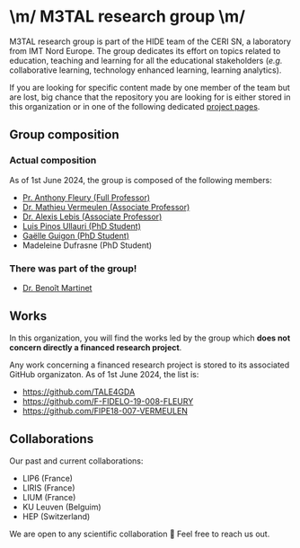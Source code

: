 # \m/ M3TAL research group \m/

M3TAL research group is part of the HIDE team of the CERI SN, a laboratory from IMT Nord Europe. The group dedicates its effort on topics related to education, teaching and learning for all the educational stakeholders (_e.g._ collaborative learning, technology enhanced learning, learning analytics).

If you are looking for specific content made by one member of the team but are lost, big chance that the repository you are looking for is either stored in this organization or in one of the following dedicated [project pages](https://github.com/M3TAL-IMT#works).

## Group composition
### Actual composition
As of 1st June 2024, the group is composed of the following members:
* [Pr. Anthony Fleury (Full Professor)](https://cv.hal.science/anthony-fleury)
* [Dr. Mathieu Vermeulen (Associate Professor)](https://cv.hal.science/mathieu-vermeulen)
* [Dr. Alexis Lebis (Associate Professor)](https://cv.hal.science/alexislebis)
* [Luis Pinos Ullauri (PhD Student)](https://cv.hal.science/luis-pinos)
* [Gaëlle Guigon (PhD Student)](https://cv.hal.science/gaelle-guigon)
* Madeleine Dufrasne (PhD Student)

### There was part of the group!
* [Dr. Benoît Martinet](https://cv.hal.science/benoit-martinet)

## Works
In this organization, you will find the works led by the group which **does not concern directly a financed research project**. 

Any work concerning a financed research project is stored to its associated GitHub organizaton.
As of 1st June 2024, the list is:
* https://github.com/TALE4GDA
* https://github.com/F-FIDELO-19-008-FLEURY
* https://github.com/FIPE18-007-VERMEULEN

## Collaborations
Our past and current collaborations:
* LIP6 (France)
* LIRIS (France)
* LIUM (France)
* KU Leuven (Belguim)
* HEP (Switzerland)

We are open to any scientific collaboration 🙂 Feel free to reach us out. 
